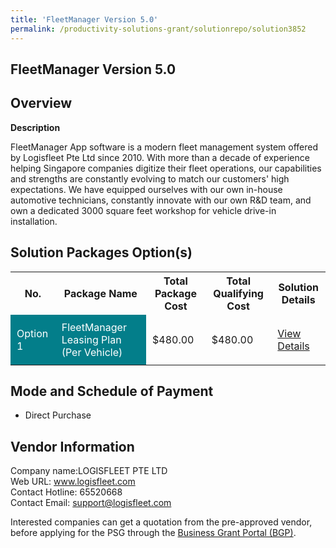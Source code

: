 ```yaml
---
title: 'FleetManager Version 5.0'
permalink: /productivity-solutions-grant/solutionrepo/solution3852
---
```


## FleetManager Version 5.0

## Overview

**Description**

FleetManager App software is a modern fleet management system offered by Logisfleet Pte Ltd since 2010. With more than a decade of experience helping Singapore companies digitize their fleet operations, our capabilities and strengths are constantly evolving to match our customers' high expectations. We have equipped ourselves with our own in-house automotive technicians, constantly innovate with our own R&D team, and own a dedicated 3000 square feet workshop for vehicle drive-in installation.

## Solution Packages Option(s)

<table>
<tr>
<th><b>No.</b></th>
<th><b>Package Name</b></th>
<th><b>Total Package Cost</b></th>
<th><b>Total Qualifying Cost</b></th>
<th><b>Solution Details</b></th>
</tr>
<tr>
<td style='padding: 10px; background-color: #037E8A; color: #FFFFFF;'>Option 1</td>
<td style='padding: 10px; background-color: #037E8A; color: #FFFFFF;'>FleetManager Leasing Plan (Per Vehicle)</td>
<td style='padding: 10px;'>$480.00</td>
<td style='padding: 10px;'>$480.00</td>
<td style='padding: 10px;'><a href='/images/psg/Desensitised_Logisfleet_Annex_3_CR_wef01dec22.pdf' target='_blank'>View Details</a></td>
</tr>
</table>

## Mode and Schedule of Payment

 - Direct Purchase

## Vendor Information

 Company name:LOGISFLEET PTE LTD<br>Web URL: www.logisfleet.com <br>Contact Hotline: 65520668 <br>Contact Email: support@logisfleet.com 

Interested companies can get a quotation from the pre-approved vendor, before applying for the PSG through the <a href='https://www.businessgrants.gov.sg/' target='_blank' rel='noopener'>Business Grant Portal (BGP)</a>.

<script src="/jquery/resize-tables.js"></script>
